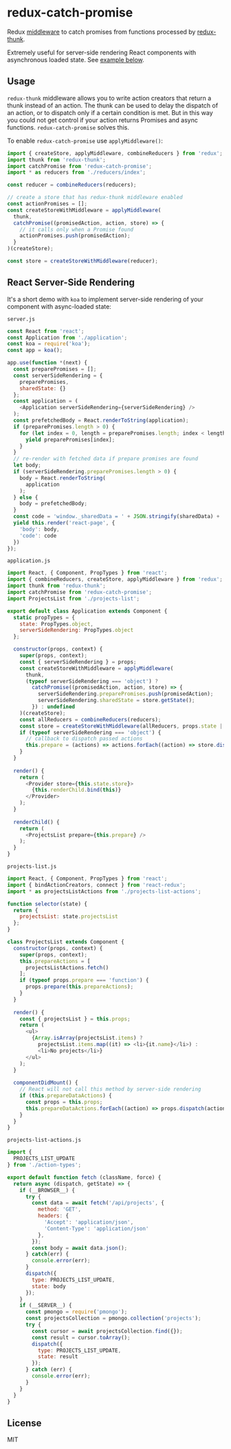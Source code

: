 redux-catch-promise
===================

Redux [middleware](https://github.com/gaearon/redux/blob/master/docs/middleware.md) to catch promises from functions processed by [redux-thunk](https://github.com/gaearon/redux-thunk/).

Extremely useful for server-side rendering React components with asynchronous loaded state. See [example below](#react-server-side-rendering).

## Usage

`redux-thunk` middleware allows you to write action creators that return a thunk instead of an action. The thunk can be used to delay the dispatch of an action, or to dispatch only if a certain condition is met. But in this way you could not get control if your action returns Promises and async functions. `redux-catch-promise` solves this.

To enable `redux-catch-promise` use `applyMiddleware()`:

```js
import { createStore, applyMiddleware, combineReducers } from 'redux';
import thunk from 'redux-thunk';
import catchPromise from 'redux-catch-promise';
import * as reducers from './reducers/index';

const reducer = combineReducers(reducers);

// create a store that has redux-thunk middleware enabled
const actionPromises = [];
const createStoreWithMiddleware = applyMiddleware(
  thunk,
  catchPromise((promisedAction, action, store) => {
    // it calls only when a Promise found
    actionPromises.push(promisedAction);
  }
)(createStore);

const store = createStoreWithMiddleware(reducer);
```

## React Server-Side Rendering

It's a short demo with `koa` to implement server-side rendering of your component with async-loaded state:

`server.js`
```javascript
const React from 'react';
const Application from './application';
const koa = require('koa');
const app = koa();

app.use(function *(next) {
  const preparePromises = [];
  const serverSideRendering = {
    preparePromises,
    sharedState: {}
  };
  const application = (
    <Application serverSideRendering={serverSideRendering} />
  );
  const prefetchedBody = React.renderToString(application);
  if (preparePromises.length > 0) {
    for (let index = 0, length = preparePromises.length; index < length; index++) {
      yield preparePromises[index];
    }
  }
  // re-render with fetched data if prepare promises are found
  let body;
  if (serverSideRendering.preparePromises.length > 0) {
    body = React.renderToString(
      application
    );
  } else {
    body = prefetchedBody;
  }
  const code = 'window._sharedData = ' + JSON.stringify(sharedData) + ';';
  yield this.render('react-page', {
    'body': body,
    'code': code
  })
});
```

`application.js`
```javascript
import React, { Component, PropTypes } from 'react';
import { combineReducers, createStore, applyMiddleware } from 'redux';
import thunk from 'redux-thunk';
import catchPromise from 'redux-catch-promise';
import ProjectsList from './projects-list';

export default class Application extends Component {
  static propTypes = {
    state: PropTypes.object,
    serverSideRendering: PropTypes.object
  };

  constructor(props, context) {
    super(props, context);
    const { serverSideRendering } = props;
    const createStoreWithMiddleware = applyMiddleware(
      thunk,
      (typeof serverSideRendering === 'object') ?
        catchPromise((promisedAction, action, store) => {
          serverSideRendering.preparePromises.push(promisedAction);
          serverSideRendering.sharedState = store.getState();
        }) : undefined
    )(createStore);
    const allReducers = combineReducers(reducers);
    const store = createStoreWithMiddleware(allReducers, props.state || {});
    if (typeof serverSideRendering === 'object') {
      // callback to dispatch passed actions
      this.prepare = (actions) => actions.forEach((action) => store.dispatch(action));
    }
  }
  
  render() {
    return (
      <Provider store={this.state.store}>
        {this.renderChild.bind(this)}
      </Provider>
    );
  }
  
  renderChild() {
    return (
      <ProjectsList prepare={this.prepare} />
    );
  }
}
```

`projects-list.js`
```javascript
import React, { Component, PropTypes } from 'react';
import { bindActionCreators, connect } from 'react-redux';
import * as projectsListActions from './projects-list-actions';

function selector(state) {
  return {
    projectsList: state.projectsList
  };
}

class ProjectsList extends Component {
  constructor(props, context) {
    super(props, context);
    this.prepareActions = [
      projectsListActions.fetch()
    ];
    if (typeof props.prepare === 'function') {
      props.prepare(this.prepareActions);
    }
  }
  
  render() {
    const { projectsList } = this.props;
    return (
      <ul>
        {Array.isArray(projectsList.items) ?
          projectsList.items.map((it) => <li>{it.name}</li>) :
          <li>No projects</li>}
      </ul>
    );
  }
  
  componentDidMount() {
    // React will not call this method by server-side rendering
    if (this.prepareDataActions) {
      const props = this.props;
      this.prepareDataActions.forEach((action) => props.dispatch(action));
    }
  }
}
```

`projects-list-actions.js`
```javascript
import {
  PROJECTS_LIST_UPDATE
} from './action-types';

export default function fetch (className, force) {
  return async (dispatch, getState) => {
    if (__BROWSER__) {
      try {
        const data = await fetch('/api/projects', {
          method: 'GET',
          headers: {
            'Accept': 'application/json',
            'Content-Type': 'application/json'
          },
        });
        const body = await data.json();
      } catch(err) {
        console.error(err);
      }
      dispatch({
        type: PROJECTS_LIST_UPDATE,
        state: body
      });
    }
    if (__SERVER__) {
      const pmongo = require('pmongo');
      const projectsCollection = pmongo.collection('projects');
      try {
        const cursor = await projectsCollection.find({});
        const result = cursor.toArray();
        dispatch({
          type: PROJECTS_LIST_UPDATE,
          state: result
        });
      } catch (err) {
        console.error(err);
      }
    }
  }
}
```

## License

MIT
